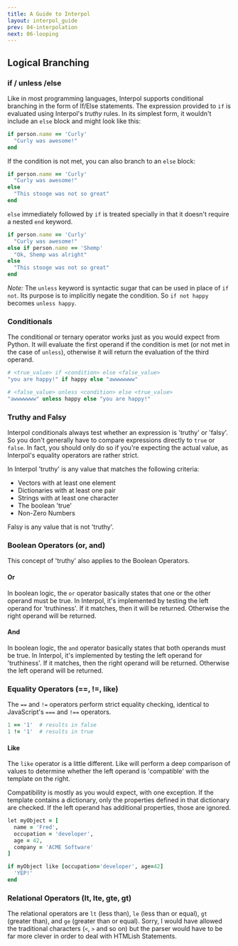 ```yaml
---
title: A Guide to Interpol
layout: interpol_guide
prev: 04-interpolation
next: 06-looping
---
```

## Logical Branching

### if / unless /else
Like in most programming languages, Interpol supports conditional branching in the form of If/Else statements.  The expression provided to `if` is evaluated using Interpol's *truthy* rules.  In its simplest form, it wouldn't include an `else` block and might look like this:

```ruby
if person.name == 'Curly'
  "Curly was awesome!"
end
```

If the condition is not met, you can also branch to an `else` block:

```ruby
if person.name == 'Curly'
  "Curly was awesome!"
else
  "This stooge was not so great"
end
```

`else` immediately followed by `if` is treated specially in that it doesn't require a nested `end` keyword.

```ruby
if person.name == 'Curly'
  "Curly was awesome!"
else if person.name == 'Shemp'
  "Ok, Shemp was alright"
else
  "This stooge was not so great"
end
```

*Note:* The `unless` keyword is syntactic sugar that can be used in place of `if not`.  Its purpose is to implicitly negate the condition.  So `if not happy` becomes `unless happy`.

### Conditionals
The conditional or ternary operator works just as you would expect from Python.  It will evaluate the first operand if the condition is met (or not met in the case of `unless`), otherwise it will return the evaluation of the third operand.

```ruby
# <true_value> if <condition> else <false_value>
"you are happy!" if happy else "awwwwwww"

# <false_value> unless <condition> else <true_value>
"awwwwwww" unless happy else "you are happy!"
```

### Truthy and Falsy
Interpol conditionals always test whether an expression is 'truthy' or 'falsy'.  So you don't generally have to compare expressions directly to `true` or `false`.  In fact, you should only do so if you're expecting the actual value, as Interpol's equality operators are rather strict.

In Interpol 'truthy' is any value that matches the following criteria:

  * Vectors with at least one element
  * Dictionaries with at least one pair
  * Strings with at least one character
  * The boolean 'true'
  * Non-Zero Numbers

Falsy is any value that is not 'truthy'.

### Boolean Operators (or, and)
This concept of 'truthy' also applies to the Boolean Operators.

#### Or
In boolean logic, the `or` operator basically states that one or the other operand must be true.  In Interpol, it's implemented by testing the left operand for 'truthiness'.  If it matches, then it will be returned.  Otherwise the right operand will be returned.

#### And
In boolean logic, the `and` operator basically states that both operands must be true.  In Interpol, it's implemented by testing the left operand for 'truthiness'.  If it matches, then the right operand will be returned.  Otherwise the left operand will be returned.

### Equality Operators (==, !=, like)
The `==` and `!=` operators perform strict equality checking, identical to JavaScript's `===` and `!==` operators.

```ruby
1 == '1'  # results in false
1 != '1'  # results in true
```

#### Like
The `like` operator is a little different.  Like will perform a deep comparison of values to determine whether the left operand is 'compatible' with the template on the right.

Compatibility is mostly as you would expect, with one exception.  If the template contains a dictionary, only the properties defined in that dictionary are checked.  If the left operand has additional properties, those are ignored.

```ruby
let myObject = [
  name = 'Fred',
  occupation = 'developer',
  age = 42,
  company = 'ACME Software'
]

if myObject like [occupation='developer', age=42]
  'YEP!'
end
```

### Relational Operators (lt, lte, gte, gt)
The relational operators are `lt` (less than), `le` (less than or equal), `gt` (greater than), and `ge` (greater than or equal).  Sorry, I would have allowed the traditional characters (`<`, `>` and so on) but the parser would have to be far more clever in order to deal with HTMLish Statements.

